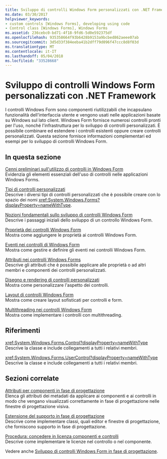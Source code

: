```yaml
---
title: Sviluppo di controlli Windows Form personalizzati con .NET Framework
ms.date: 03/30/2017
helpviewer_keywords:
- custom controls [Windows Forms], developing using code
- Control class [Windows Forms], Windows Forms
ms.assetid: 236cebc0-bd71-4f18-9fd6-5d0e592375df
ms.openlocfilehash: 935358664f93b6428b9153a9bcbed862aeee07ab
ms.sourcegitcommit: 3d5d33f384eeba41b2dff79d096f47ccc8d8f03d
ms.translationtype: MT
ms.contentlocale: it-IT
ms.lasthandoff: 05/04/2018
ms.locfileid: "33528668"
---
```

# <a name="developing-custom-windows-forms-controls-with-the-net-framework"></a>Sviluppo di controlli Windows Form personalizzati con .NET Framework
I controlli Windows Form sono componenti riutilizzabili che incapsulano funzionalità dell'interfaccia utente e vengono usati nelle applicazioni basate su Windows sul lato client. Windows Form fornisce numerosi controlli pronti per l'uso, nonché l'infrastruttura per lo sviluppo di controlli personalizzati. È possibile combinare ed estendere i controlli esistenti oppure creare controlli personalizzati. Questa sezione fornisce informazioni complementari ed esempi per lo sviluppo di controlli Windows Form.  
  
## <a name="in-this-section"></a>In questa sezione  
 [Cenni preliminari sull'utilizzo di controlli in Windows Form](../../../../docs/framework/winforms/controls/overview-of-using-controls-in-windows-forms.md)  
 Evidenzia gli elementi essenziali dell'uso di controlli nelle applicazioni Windows Forms.  
  
 [Tipi di controlli personalizzati](../../../../docs/framework/winforms/controls/varieties-of-custom-controls.md)  
 Descrive i diversi tipi di controlli personalizzati che è possibile creare con lo spazio dei nomi <xref:System.Windows.Forms?displayProperty=nameWithType>.  
  
 [Nozioni fondamentali sullo sviluppo di controlli Windows Form](../../../../docs/framework/winforms/controls/windows-forms-control-development-basics.md)  
 Descrive i passaggi iniziali dello sviluppo di un controllo Windows Form.  
  
 [Proprietà dei controlli Windows Form](../../../../docs/framework/winforms/controls/properties-in-windows-forms-controls.md)  
 Mostra come aggiungere le proprietà ai controlli Windows Form.  
  
 [Eventi nei controlli di Windows Form](../../../../docs/framework/winforms/controls/events-in-windows-forms-controls.md)  
 Mostra come gestire e definire gli eventi nei controlli Windows Form.  
  
 [Attributi nei controlli Windows Forms](../../../../docs/framework/winforms/controls/attributes-in-windows-forms-controls.md)  
 Descrive gli attributi che è possibile applicare alle proprietà o ad altri membri e componenti dei controlli personalizzati.  
  
 [Disegno e rendering di controlli personalizzati](../../../../docs/framework/winforms/controls/custom-control-painting-and-rendering.md)  
 Mostra come personalizzare l'aspetto dei controlli.  
  
 [Layout di controlli Windows Form](../../../../docs/framework/winforms/controls/layout-in-windows-forms-controls.md)  
 Mostra come creare layout sofisticati per controlli e form.  
  
 [Multithreading nei controlli Windows Form](../../../../docs/framework/winforms/controls/multithreading-in-windows-forms-controls.md)  
 Mostra come implementare i controlli con multithreading.  
  
## <a name="reference"></a>Riferimenti  
 <xref:System.Windows.Forms.Control?displayProperty=nameWithType>  
 Descrive la classe e include collegamenti a tutti i relativi membri.  
  
 <xref:System.Windows.Forms.UserControl?displayProperty=nameWithType>  
 Descrive la classe e include collegamenti a tutti i relativi membri.  
  
## <a name="related-sections"></a>Sezioni correlate  
 [Attributi per componenti in fase di progettazione](http://msdn.microsoft.com/library/12050fe3-9327-4509-9e21-4ee2494b95c3)  
 Elenca gli attributi dei metadati da applicare ai componenti e ai controlli in modo che vengano visualizzati correttamente in fase di progettazione nelle finestre di progettazione visiva.  
  
 [Estensione del supporto in fase di progettazione](http://msdn.microsoft.com/library/d6ac8a6a-42fd-4bc8-bf33-b212811297e2)  
 Descrive come implementare classi, quali editor e finestre di progettazione, che forniscono supporto in fase di progettazione.  
  
 [Procedura: concedere in licenza componenti e controlli](http://msdn.microsoft.com/library/8e66c1ed-a445-4b26-8185-990b6e2bbd57)  
 Descrive come implementare le licenze nel controllo o nel componente.  
  
 Vedere anche [Sviluppo di controlli Windows Form in fase di progettazione](http://msdn.microsoft.com/library/w29y3h59\(v=vs.110\)).
